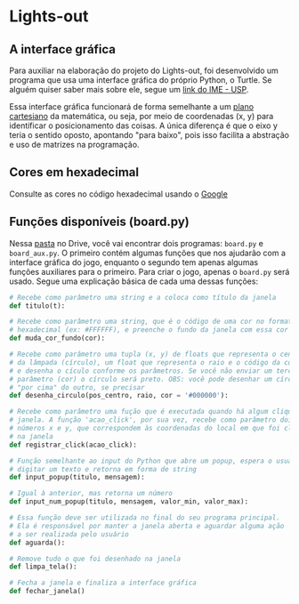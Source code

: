 # Lights-out

## A interface gráfica

Para auxiliar na elaboração do projeto do Lights-out, foi desenvolvido um programa que usa uma interface gráfica do próprio Python, o Turtle. Se alguém quiser saber mais sobre ele, segue um [link do IME - USP](https://panda.ime.usp.br/pensepy/static/pensepy/03-PythonTurtle/olatartaruga.html).

Essa interface gráfica funcionará de forma semelhante a um [plano cartesiano](https://www.todamateria.com.br/plano-cartesiano/) da matemática, ou seja, por meio de coordenadas (x, y) para identificar o posicionamento das coisas. A única diferença é que o eixo y teria o sentido oposto, apontando "para baixo", pois isso facilita a abstração e uso de matrizes na programação.

## Cores em hexadecimal
Consulte as cores no código hexadecimal usando o [Google](https://www.google.com/search?q=hexadecimal+color+picker&oq=hexadecimal+color+picker&aqs=chrome..69i57j0l5.24917j0j8&sourceid=chrome&ie=UTF-8)

## Funções disponíveis (board.py)

Nessa [pasta](https://drive.google.com/drive/folders/1fFD45qTN2EFP9Vm2mghrMAId7tQmf4r9?usp=sharing) no Drive, você vai encontrar dois programas: `board.py` e `board_aux.py`. O primeiro contém algumas funções que nos ajudarão com a interface gráfica do jogo, enquanto o segundo tem apenas algumas funções auxiliares para o primeiro. Para criar o jogo, apenas o `board.py` será usado. Segue uma explicação básica de cada uma dessas funções:

```python
# Recebe como parâmetro uma string e a coloca como título da janela
def titulo(t):

# Recebe como parâmetro uma string, que é o código de uma cor no formato
# hexadecimal (ex: #FFFFFF), e preenche o fundo da janela com essa cor
def muda_cor_fundo(cor):

# Recebe como parâmetro uma tupla (x, y) de floats que representa o centro
# da lâmpada (círculo), um float que representa o raio e o código da cor,
# e desenha o cículo conforme os parâmetros. Se você não enviar um terceiro
# parâmetro (cor) o círculo será preto. OBS: você pode desenhar um círculo
# "por cima" do outro, se precisar
def desenha_circulo(pos_centro, raio, cor = '#000000'):

# Recebe como parâmetro uma fução que é executada quando há algum clique na
# janela. A função 'acao_click', por sua vez, recebe como parâmetro dois
# números x e y, que correspondem às coordenadas do local em que foi clicado
# na janela
def registrar_click(acao_click):

# Função semelhante ao input do Python que abre um popup, espera o usuário
# digitar um texto e retorna em forma de string
def input_popup(titulo, mensagem):

# Igual à anterior, mas retorna um número
def input_num_popup(titulo, mensagem, valor_min, valor_max):

# Essa função deve ser utilizada no final do seu programa principal.
# Ela é responsável por manter a janela aberta e aguardar alguma ação
# a ser realizada pelo usuário
def aguarda():

# Remove tudo o que foi desenhado na janela
def limpa_tela():

# Fecha a janela e finaliza a interface gráfica
def fechar_janela()
```
